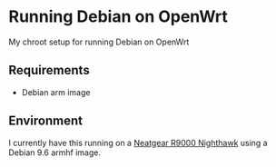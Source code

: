 # Running Debian on OpenWrt
My chroot setup for running Debian on OpenWrt

## Requirements
* Debian arm image

## Environment
I currently have this running on a [Neatgear R9000 Nighthawk](https://www.netgear.com/support/product/R9000.aspx) using a Debian 9.6 armhf image.